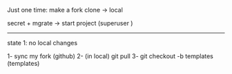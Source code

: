 Just one time:
make a fork
clone -> local 

secret + mgrate -> start project (superuser )

----------------

state 1:
no local changes

1- sync my fork (github)
2- (in local) git pull 
3- git checkout -b templates
(templates) 